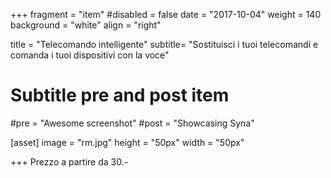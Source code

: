 +++
fragment = "item"
#disabled = false
date = "2017-10-04"
weight = 140
background = "white"
align = "right"

title = "Telecomando intelligente"
subtitle= "Sostituisci i tuoi telecomandi e comanda i tuoi dispositivi con la voce"

# Subtitle pre and post item
#pre = "Awesome screenshot"
#post = "Showcasing Syna"

[asset]
  image = "rm.jpg"
  height = "50px"
  width = "50px"
  
+++
Prezzo a partire da 30.-